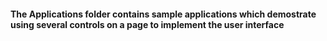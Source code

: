 #### The Applications folder contains sample applications which demostrate using several controls on a page to implement the user interface
